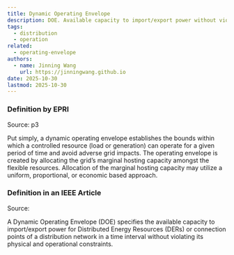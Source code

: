 ```yaml
---
title: Dynamic Operating Envelope
description: DOE. Available capacity to import/export power without violating constraints.
tags:
  - distribution
  - operation
related:
  - operating-envelope
authors:
  - name: Jinning Wang
    url: https://jinningwang.github.io
date: 2025-10-30
lastmod: 2025-10-30
---
```


### Definition by EPRI

Source: <d-cite key="epri2022operatingenvelopes"></d-cite> p3

Put simply, a dynamic operating envelope establishes the bounds within which a controlled resource (load or generation) can operate
for a given period of time and avoid adverse grid impacts.
The operating envelope is created by allocating the grid’s marginal hosting capacity amongst the flexible resources.
Allocation of the marginal hosting capacity may utilize a uniform, proportional, or economic based approach.

### Definition in an IEEE Article

Source: <d-cite key="alam2024dynamicenvelopes"></d-cite>

A Dynamic Operating Envelope (DOE) specifies the available capacity to import/export power for Distributed Energy Resources (DERs)
or connection points of a distribution network in a time interval without violating its physical and operational constraints.
